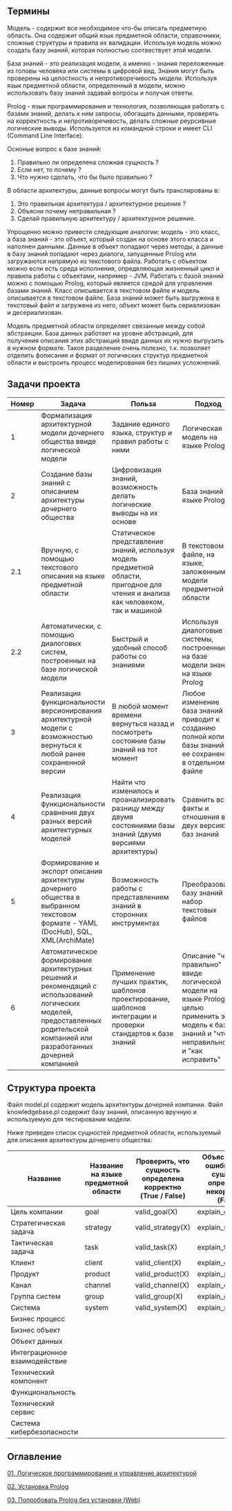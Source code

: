 ## Термины

Модель - содержит все необходимое что-бы описать предметную область. Она содержит общий язык предметной области, справочники, сложные структуры и правила их валидации. Используя модель можно создать базу знаний, которая полностью соотвествует этой модели. 

База знаний - это реализация модели, а именно - знания переложенные из головы человека или системы в цифровой вид. Знания могут быть проверены на целостность и непротиворечивость модели. Используя язык предметной области, определенный в модели, можно использовать базу знаний задавай вопросы и получая ответы.

Prolog - язык программирования и технология, позволяющая работать с базами знаний, делать к ним запросы, обогащать данными, проверять на корректность и непротиворечивость, делать сложные реурсивные логические выводы. Используется из командной строки и имеет CLI (Command Line Interface).

Осноные вопрос к базе знаний:

1. Правильно ли определена сложная сущность ?
2. Если нет, то почему ?
3. Что нужно сделать, что бы было правильно ?

В области архитектуры, данные вопросы могут быть транслированы в:

1. Это правильная архитектура / архитектурное решение ?
2. Объясни почему неправильная ?
3. Сделай правильную архитектуру / архитектурное решение.

Упрощенно можно привести следующие аналогии: модель - это класс, а база знаний - это объект, который создан на основе этого класса и наполнен данными. Данные в объект попадают через методы, а данные в базу знаний попадают через диалоги, запущенные Prolog или загружаются напрямую из текстового файла. Работать с объектом можно если есть среда исполнения, определяющая жизненный цикл и правила работы с объектами, например - JVM. Работать с базой знаний можно с помощью Prolog, который является средой для управления базами знаний. Класс описывается в текстовом файле и модель описывается в текстовом файле. База знаний может быть выгружена в текстовый файл и загружена из него, объект может быть сериализован и десериализован.

Модель предметной области определяет связанные между собой абстракции. База данных работает на уровне абстракций, для получения описания этих абстракций ввиде данных их нужно выгрузить в нужном формате. Такое разделение очень полезно, т.к. позволяет отделить фописание и формат от логических структур предметной области и выстроить процесс моделирования без лишних усложнений.  

## Задачи проекта

|Номер|Задача|Польза|Подход|
|-----|------|------|------|
|1|Формализация архитектурной модели дочернего общества ввиде логической модели|Задание единого языка, структур и правил работы с ними|Логическая модель на языке Prolog|
|2|Создание базы знаний с описанием архитектуры дочернего общества|Цифровизация знаний, возможность делать логические выводы на их основе|База знаний на языке Prolog|
|2.1|Вручную, с помощью текстового описания на языке предметной области|Статическое представление знаний, используя модель предметной области, пригодное для чтения и анализа как человеком, так и машиной|В текстовом файле, на языке, заложенным в модели предметной области|
|2.2|Автоматически, с помощью диалоговых систем, построенных на базе логической модели|Быстрый и удобный способ работы со знаниями|Используя диалоговые системы, построенные на базе модели знаний на языке Prolog|
|3|Реализация функциональности версионирования архитектурной модели с возможностью вернуться к любой ранее сохраненной версии|В любой момент времени вернуться назад и посмотреть состояние базы знаний на тот момент|Любое изменение база знаний приводит к созданию полной копии базы знаний и ее сохранении в отдельном файле|
|4|Реализация функциональности сравнения двух разных версий архитектурных моделей|Найти что изменилось и проанализировать разницу между двумя состояниями базы знаний (двумя версиями архитектуры)|Сравнить все факты и отношения в двух версиях баз знаний|
|5|Формирование и экспорт описания архитектуры дочернего общества в выбранном текстовом формате - YAML (DocHub), SQL, XML(ArchiMate)|Возможность работы с представлением знаний в сторонних инструментах|Преобразовать базу знаний в набор текстовых файлов|
|6|Автоматическое формирование архитектурных решений и рекомендаций с использований логических моделей, предоставленных родительской компанией или разработанных дочерней компанией|Применение лучших практик, шаблонов проектирование, шаблонов интеграции и проверки стандартов к базе знаний|Описание "что правильно" ввиде логической модели на языке Prolog, с целью применить эту модель к базе знаний и "что неправильно" и "как исправить"|

## Структура проекта

Файл model.pl содержит модель архитектуры дочерней компании. 
Файл knowledgebase.pl содержит базу знаний, описанную вручную и используемую для тестирования модели. 

Ниже приведен список сущностей предметной области, используемый для описания архитектуры дочернего общества:

|Название|Название на языке предметной области|Проверить, что сущность определена корректно (True / False)|Объяснить, где ошибки, если сущность определена некорректно (False)|Запустить диалог для работы и исправления|Где смотреть?|
|--------|------------------------------------|---------------------------------------|---------------------|----------------|-------------|
|Цель компании|goal|valid_goal(X)|explain_goal(X)|goal(X)|model.pl|
|Стратегическая задача|strategy|valid_strategy(X)|explain_strategy(X)|strategy(X)|model.pl|
|Тактическая задача|task|valid_task(X)|explain_task(X)|task(X)|model.pl|
|Клиент|client|valid_client(X)|explain_client(X)||model.pl|
|Продукт|product|valid_product(X)|explain_product(X)||model.pl|
|Канал|channel|valid_channel(X)|explain_channel(X)||model.pl|
|Группа систем|group|valid_group(X)|explain_group(X)||model.pl|
|Система|system|valid_system(X)|explain_system(X)||model.pl|
|Бизнес процесс||||||
|Бизнес объект||||||
|Объект данных||||||
|Интеграционное взаимодействие||||||
|Технический компонент||||||
|Функциональность||||||
|Технический сервис||||||
|Система кибербезопасности||||||

## Оглавление

[01. Логическое программирование и управление архитектурой](https://github.com/xantia88/logic/wiki/%D0%9B%D0%BE%D0%B3%D0%B8%D1%87%D0%B5%D1%81%D0%BA%D0%BE%D0%B5-%D0%BF%D1%80%D0%BE%D0%B3%D1%80%D0%B0%D0%BC%D0%BC%D0%B8%D1%80%D0%BE%D0%B2%D0%B0%D0%BD%D0%B8%D0%B5)

[02. Установка Prolog](https://github.com/xantia88/logic/wiki/%D0%A3%D1%81%D1%82%D0%B0%D0%BD%D0%BE%D0%B2%D0%BA%D0%B0-Prolog)

[03. Попробовать Prolog без установки (Web)](https://github.com/xantia88/logic/wiki/%D0%9F%D0%BE%D0%BF%D1%80%D0%BE%D0%B1%D0%BE%D0%B2%D0%B0%D1%82%D1%8C-Prolog-%D0%B1%D0%B5%D0%B7-%D1%83%D1%81%D1%82%D0%B0%D0%BD%D0%BE%D0%B2%D0%BA%D0%B8-(Web))


  
  
  
